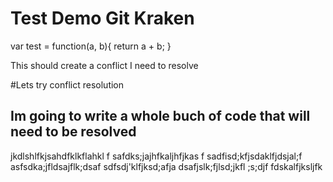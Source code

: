 # Test Demo Git Kraken

var test = function(a, b){
    return a + b;
}

This should create a conflict I need to resolve

#Lets try conflict resolution
## Im going to write a whole buch of code that will need to be resolved

jkdlshlfkjsahdfklkflahkl f
safdks;jajhfkaljhfjkas f
sadfisd;kfjsdaklfjdsjal;f
asfsdka;jfldsajflk;dsaf
sdfsdj'klfjksd;afja
dsafjslk;fjlsd;jkfl ;s;djf
fdskalfjksljfk